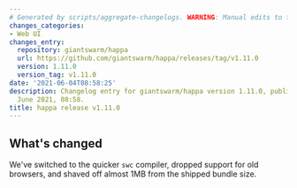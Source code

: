 ```yaml
---
# Generated by scripts/aggregate-changelogs. WARNING: Manual edits to this files will be overwritten.
changes_categories:
- Web UI
changes_entry:
  repository: giantswarm/happa
  url: https://github.com/giantswarm/happa/releases/tag/v1.11.0
  version: 1.11.0
  version_tag: v1.11.0
date: '2021-06-04T08:58:25'
description: Changelog entry for giantswarm/happa version 1.11.0, published on 04
  June 2021, 08:58.
title: happa release v1.11.0
---
```


## What's changed

We've switched to the quicker `swc` compiler, dropped support for old browsers, and shaved off almost 1MB from the shipped bundle size.
